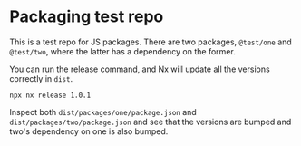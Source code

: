 # Packaging test repo

This is a test repo for JS packages. There are two packages, `@test/one` and `@test/two`, where the latter has a dependency on the former.

You can run the release command, and Nx will update all the versions correctly in `dist`.

```shell
npx nx release 1.0.1 
```

Inspect both `dist/packages/one/package.json` and `dist/packages/two/package.json` and see that the versions are bumped and two's dependency on one is also bumped.



